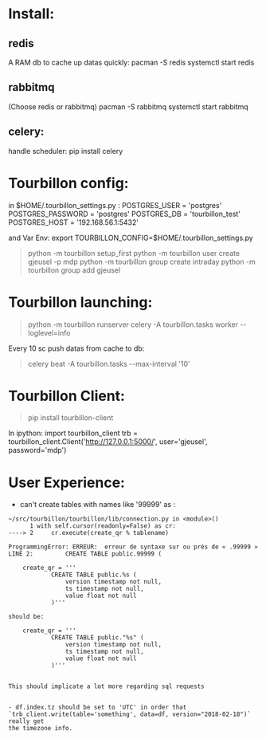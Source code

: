 # Install:

## redis
A RAM db to cache up datas quickly:
pacman -S redis
systemctl start redis

## rabbitmq
(Choose redis or rabbitmq)
pacman -S rabbitmq
systemctl start rabbitmq

## celery:
handle scheduler:
pip install celery

# Tourbillon config:

in $HOME/.tourbillon_settings.py :
	POSTGRES_USER = 'postgres'
	POSTGRES_PASSWORD = 'postgres'
	POSTGRES_DB = 'tourbillon_test'
	POSTGRES_HOST = '192.168.56.1:5432'

and Var Env:
export TOURBILLON_CONFIG=$HOME/.tourbillon_settings.py

> python -m tourbillon setup_first
> python -m tourbillon user create gjeusel -p mdp
> python -m tourbillon group create intraday
> python -m tourbillon group add gjeusel

# Tourbillon launching:
> python -m tourbillon runserver
> celery -A tourbillon.tasks worker --loglevel=info

Every 10 sc push datas from cache to db:
> celery beat -A tourbillon.tasks --max-interval '10'

# Tourbillon Client:
> pip install tourbillon-client

In ipython:
	import tourbillon_client
	trb = tourbillon_client.Client('http://127.0.0.1:5000/', user='gjeusel',
		password='mdp')


# User Experience:

- can't create tables with names like '99999' as :

```
~/src/tourbillon/tourbillon/lib/connection.py in <module>()
      1 with self.cursor(readonly=False) as cr:
----> 2     cr.execute(create_qr % tablename)

ProgrammingError: ERREUR:  erreur de syntaxe sur ou près de « .99999 »
LINE 2:         CREATE TABLE public.99999 (
```
        create_qr = '''
                CREATE TABLE public.%s (
                    version timestamp not null,
                    ts timestamp not null,
                    value float not null
                )'''

```
should be:
```
        create_qr = '''
                CREATE TABLE public."%s" (
                    version timestamp not null,
                    ts timestamp not null,
                    value float not null
                )'''

```

This should implicate a lot more regarding sql requests


- df.index.tz should be set to 'UTC' in order that
`trb_client.write(table='something', data=df, version="2018-02-18")` really get
the timezone info.
